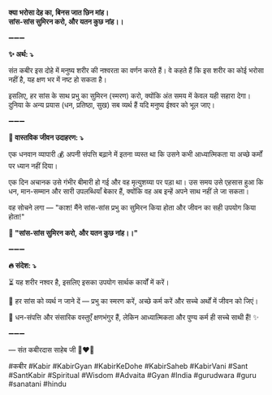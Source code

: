 **क्या भरोसा देह का, बिनस जात छिन मांह।**\
**सांस-सांस सुमिरन करो, और यतन कुछ नांह।।**

➖➖➖

**✨ अर्थ: ⤵**

संत कबीर इस दोहे में मनुष्य शरीर की नश्वरता का वर्णन करते हैं। वे कहते हैं कि इस शरीर का कोई भरोसा नहीं है, यह क्षण भर में नष्ट हो सकता है।

इसलिए, हर सांस के साथ प्रभु का सुमिरन (स्मरण) करो, क्योंकि अंत समय में केवल यही सहारा देगा। दुनिया के अन्य प्रयास (धन, प्रतिष्ठा, सुख) सब व्यर्थ हैं यदि मनुष्य ईश्वर को भूल जाए।

➖➖➖

**🌾 वास्तविक जीवन उदाहरण: ⤵**

एक धनवान व्यापारी 💰 अपनी संपत्ति बढ़ाने में इतना व्यस्त था कि उसने कभी आध्यात्मिकता या अच्छे कर्मों पर ध्यान नहीं दिया।

एक दिन अचानक उसे गंभीर बीमारी हो गई और वह मृत्युशय्या पर पड़ा था। उस समय उसे एहसास हुआ कि धन, मान-सम्मान और सारी उपलब्धियाँ बेकार हैं, क्योंकि वह अब इन्हें अपने साथ नहीं ले जा सकता।

वह सोचने लगा — "काश! मैंने सांस-सांस प्रभु का सुमिरन किया होता और जीवन का सही उपयोग किया होता!"

**📜 "सांस-सांस सुमिरन करो, और यतन कुछ नांह।।"**

➖➖➖

**🔥 संदेश: ⤵**

⏳ यह शरीर नश्वर है, इसलिए इसका उपयोग सार्थक कार्यों में करें।

🙏 हर सांस को व्यर्थ न जाने दें — प्रभु का स्मरण करें, अच्छे कर्म करें और सच्चे अर्थों में जीवन को जिएं।

🌿 धन-संपत्ति और संसारिक वस्तुएँ क्षणभंगुर हैं, लेकिन आध्यात्मिकता और पुण्य कर्म ही सच्चे साथी हैं! ✨

➖➖➖

— संत कबीरदास साहेब जी 🙏❤️💯

#कबीर #Kabir #KabirGyan #KabirKeDohe #KabirSaheb #KabirVani #Sant #SantKabir #Spiritual #Wisdom #Advaita #Gyan #India #gurudwara #guru #sanatani #hindu
